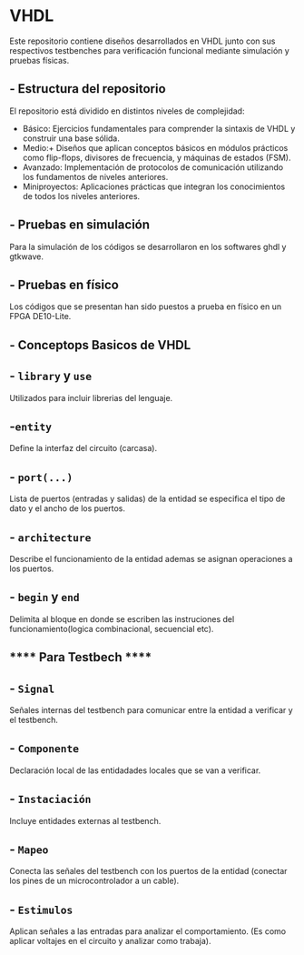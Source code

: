 # VHDL
Este repositorio contiene diseños desarrollados en VHDL junto con sus respectivos testbenches para verificación funcional mediante simulación y pruebas físicas.

## - Estructura del repositorio

El repositorio está dividido en distintos niveles de complejidad:

- Básico: Ejercicios fundamentales para comprender la sintaxis de VHDL y construir una base sólida.
- Medio:+ Diseños que aplican conceptos básicos en módulos prácticos como flip-flops, divisores de frecuencia, y máquinas de estados (FSM).
- Avanzado: Implementación de protocolos de comunicación utilizando los fundamentos de niveles anteriores.
- Miniproyectos: Aplicaciones prácticas que integran los conocimientos de todos los niveles anteriores.


## - Pruebas en simulación
Para la simulación de los códigos se desarrollaron en los softwares ghdl y gtkwave.

## - Pruebas en físico
Los códigos que se presentan han sido puestos a prueba en físico en un FPGA DE10-Lite.

## - Conceptops Basicos de VHDL

## - `library` y `use`
Utilizados para incluir librerias del lenguaje.

## -`entity`
Define la interfaz del circuito (carcasa).

## - `port(...)`
Lista de puertos (entradas y salidas) de la entidad se especifica el tipo de dato y el ancho de los puertos.

## - `architecture`
Describe el funcionamiento de la entidad ademas se asignan operaciones a los puertos.

## - `begin` y `end`
Delimita al bloque en donde se escriben las instruciones del funcionamiento(logica combinacional, secuencial etc).

## **** Para Testbech ****

## - `Signal`
Señales internas del testbench para comunicar entre la entidad a verificar y el testbench.

## - `Componente`
Declaración local de las entidadades locales que se van a verificar.

## - `Instaciación`
Incluye entidades externas al testbench.

## - `Mapeo`
Conecta las señales del testbench con los puertos de la entidad (conectar los  pines de un microcontrolador a un cable).

## - `Estimulos`
Aplican señales a las entradas para analizar el comportamiento. (Es como aplicar voltajes en el circuito y analizar como trabaja).

